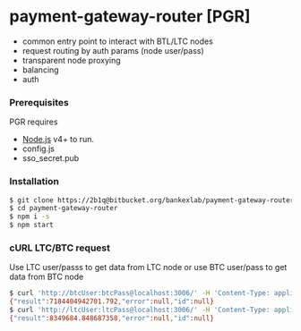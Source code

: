 # payment-gateway-router [PGR]
- common entry point to interact with BTL/LTC nodes
- request routing by auth params (node user/pass)
- transparent node proxying 
- balancing
- auth
### Prerequisites
PGR requires
- [Node.js](https://nodejs.org/) v4+ to run.
- config.js 
- sso_secret.pub
### Installation
```sh
$ git clone https://2b1q@bitbucket.org/bankexlab/payment-gateway-router.git
$ cd payment-gateway-router
$ npm i -s
$ npm start
```
### cURL LTC/BTC request
Use LTC user/passs to get data from LTC node
or use BTC user/pass to get data from BTC node
```sh
$ curl 'http://btcUser:btcPass@localhost:3006/' -H 'Content-Type: application/json' --data-binary $'{\n    "jsonrpc": "1.0",\n    "method": "getdifficulty",\n    "params": []\n}'
{"result":7184404942701.792,"error":null,"id":null}
$ curl 'http://ltcUser:ltcPass@localhost:3006/' -H 'Content-Type: application/json' --data-binary $'{\n    "jsonrpc": "1.0",\n    "method": "getdifficulty",\n    "params": []\n}' 
{"result":8349684.848687358,"error":null,"id":null}
```
